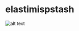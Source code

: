 # elastimispstash
![alt text](https://www.securitydistractions.com/wp-content/uploads/2019/03/image-1024x547.png)

